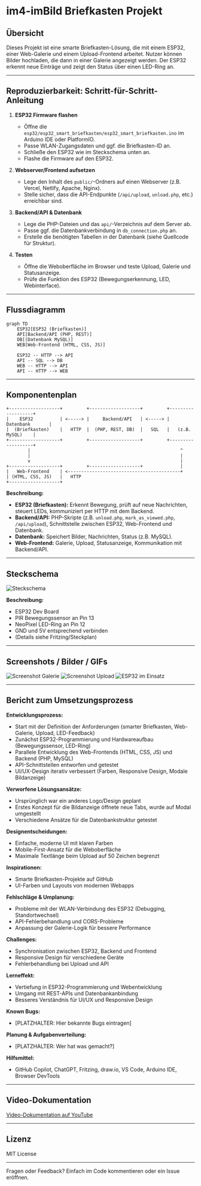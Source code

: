 # im4-imBild Briefkasten Projekt

## Übersicht

Dieses Projekt ist eine smarte Briefkasten-Lösung, die mit einem ESP32, einer Web-Galerie und einem Upload-Frontend arbeitet. Nutzer können Bilder hochladen, die dann in einer Galerie angezeigt werden. Der ESP32 erkennt neue Einträge und zeigt den Status über einen LED-Ring an.

---

## Reproduzierbarkeit: Schritt-für-Schritt-Anleitung

1. **ESP32 Firmware flashen**
   - Öffne die `esp32/esp32_smart_briefkasten/esp32_smart_briefkasten.ino` im Arduino IDE oder PlatformIO.
   - Passe WLAN-Zugangsdaten und ggf. die Briefkasten-ID an.
   - Schließe den ESP32 wie im Steckschema unten an.
   - Flashe die Firmware auf den ESP32.

2. **Webserver/Frontend aufsetzen**
   - Lege den Inhalt des `public/`-Ordners auf einen Webserver (z.B. Vercel, Netlify, Apache, Nginx).
   - Stelle sicher, dass die API-Endpunkte (`/api/upload`, `unload.php`, etc.) erreichbar sind.

3. **Backend/API & Datenbank**
   - Lege die PHP-Dateien und das `api/`-Verzeichnis auf dem Server ab.
   - Passe ggf. die Datenbankverbindung in `db_connection.php` an.
   - Erstelle die benötigten Tabellen in der Datenbank (siehe Quellcode für Struktur).

4. **Testen**
   - Öffne die Weboberfläche im Browser und teste Upload, Galerie und Statusanzeige.
   - Prüfe die Funktion des ESP32 (Bewegungserkennung, LED, Webinterface).

---

## Flussdiagramm

<!-- Hier das Flussdiagramm einfügen (siehe oben, z.B. als Mermaid oder Bild) -->

```mermaid
graph TD
    ESP32[ESP32 (Briefkasten)]
    API[Backend/API (PHP, REST)]
    DB[(Datenbank MySQL)]
    WEB[Web-Frontend (HTML, CSS, JS)]

    ESP32 -- HTTP --> API
    API -- SQL --> DB
    WEB -- HTTP --> API
    API -- HTTP --> WEB
```

---

## Komponentenplan

```
+-------------------+         +-------------------+         +-------------------+
|    ESP32          | <-----> |     Backend/API   | <-----> |   Datenbank       |
|  (Briefkasten)    |   HTTP  |  (PHP, REST, DB)  |   SQL   |   (z.B. MySQL)    |
+-------------------+         +-------------------+         +-------------------+
        |                                                        ^
        |                                                        |
        v                                                        |
+-------------------+         +-------------------+              |
|   Web-Frontend    | <------------------------------------------+
| (HTML, CSS, JS)   |   HTTP
+-------------------+
```

**Beschreibung:**
- **ESP32 (Briefkasten):** Erkennt Bewegung, prüft auf neue Nachrichten, steuert LEDs, kommuniziert per HTTP mit dem Backend.
- **Backend/API:** PHP-Skripte (z.B. `unload.php`, `mark_as_viewed.php`, `/api/upload`), Schnittstelle zwischen ESP32, Web-Frontend und Datenbank.
- **Datenbank:** Speichert Bilder, Nachrichten, Status (z.B. MySQL).
- **Web-Frontend:** Galerie, Upload, Statusanzeige, Kommunikation mit Backend/API.

---

## Steckschema

<!-- Hier das Breadboard-Steckschema als Bild einfügen -->

![Steckschema](BILDPFAD_ZUM_STECKSCHEMA.png)

**Beschreibung:**
- ESP32 Dev Board
- PIR Bewegungssensor an Pin 13
- NeoPixel LED-Ring an Pin 12
- GND und 5V entsprechend verbinden
- (Details siehe Fritzing/Steckplan)

---

## Screenshots / Bilder / GIFs

<!-- Hier Screenshots der Weboberfläche, Galerie, Upload, ESP32 im Einsatz, etc. einfügen -->

![Screenshot Galerie](BILDPFAD_GALERIE.png)
![Screenshot Upload](BILDPFAD_UPLOAD.png)
![ESP32 im Einsatz](BILDPFAD_ESP32.png)

---

## Bericht zum Umsetzungsprozess

**Entwicklungsprozess:**
- Start mit der Definition der Anforderungen (smarter Briefkasten, Web-Galerie, Upload, LED-Feedback)
- Zunächst ESP32-Programmierung und Hardwareaufbau (Bewegungssensor, LED-Ring)
- Parallele Entwicklung des Web-Frontends (HTML, CSS, JS) und Backend (PHP, MySQL)
- API-Schnittstellen entworfen und getestet
- UI/UX-Design iterativ verbessert (Farben, Responsive Design, Modale Bildanzeige)

**Verworfene Lösungsansätze:**
- Ursprünglich war ein anderes Logo/Design geplant
- Erstes Konzept für die Bildanzeige öffnete neue Tabs, wurde auf Modal umgestellt
- Verschiedene Ansätze für die Datenbankstruktur getestet

**Designentscheidungen:**
- Einfache, moderne UI mit klaren Farben
- Mobile-First-Ansatz für die Weboberfläche
- Maximale Textlänge beim Upload auf 50 Zeichen begrenzt

**Inspirationen:**
- Smarte Briefkasten-Projekte auf GitHub
- UI-Farben und Layouts von modernen Webapps

**Fehlschläge & Umplanung:**
- Probleme mit der WLAN-Verbindung des ESP32 (Debugging, Standortwechsel)
- API-Fehlerbehandlung und CORS-Probleme
- Anpassung der Galerie-Logik für bessere Performance

**Challenges:**
- Synchronisation zwischen ESP32, Backend und Frontend
- Responsive Design für verschiedene Geräte
- Fehlerbehandlung bei Upload und API

**Lerneffekt:**
- Vertiefung in ESP32-Programmierung und Webentwicklung
- Umgang mit REST-APIs und Datenbankanbindung
- Besseres Verständnis für UI/UX und Responsive Design

**Known Bugs:**
- [PLATZHALTER: Hier bekannte Bugs eintragen]

**Planung & Aufgabenverteilung:**
- [PLATZHALTER: Wer hat was gemacht?]

**Hilfsmittel:**
- GitHub Copilot, ChatGPT, Fritzing, draw.io, VS Code, Arduino IDE, Browser DevTools

---

## Video-Dokumentation

<!-- Hier den Link zum Video einfügen -->

[Video-Dokumentation auf YouTube](LINK_ZUM_VIDEO)

---

## Lizenz

MIT License

---

Fragen oder Feedback? Einfach im Code kommentieren oder ein Issue eröffnen.


